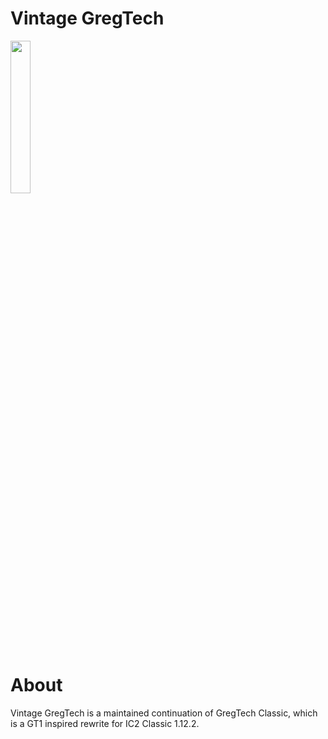 # Vintage GregTech
<img src=https://i.imgur.com/PkRC0lB.png width="25%" height="auto">

# About 
Vintage GregTech is a maintained continuation of GregTech Classic, which is a GT1 inspired rewrite for IC2 Classic 1.12.2.
